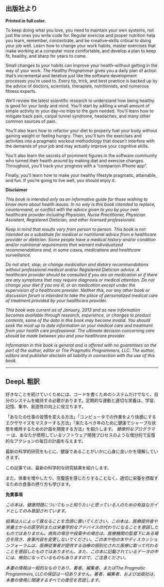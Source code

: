 ## 出版社より

**Printed in full color.**

To keep doing what you love, you need to maintain your own systems, not just the ones you write code for. Regular exercise and proper nutrition help you learn, remember, concentrate, and be creative–skills critical to doing your job well. Learn how to change your work habits, master exercises that make working at a computer more comfortable, and develop a plan to keep fit, healthy, and sharp for years to come.

Small changes to your habits can improve your health–without getting in the way of your work. _The Healthy Programmer_ gives you a daily plan of action that’s incremental and iterative just like the software development processes you’re used to. Every tip, trick, and best practice is backed up by the advice of doctors, scientists, therapists, nutritionists, and numerous fitness experts.

We’ll review the latest scientific research to understand how being healthy is good for your body and mind. You’ll start by adding a small amount of simple activity to your day–no trips to the gym needed. You’ll learn how to mitigate back pain, carpal tunnel syndrome, headaches, and many other common sources of pain.

You’ll also learn how to refactor your diet to properly fuel your body without gaining weight or feeling hungry. Then, you’ll turn the exercises and activities into a pragmatic workout methodology that doesn’t interfere with the demands of your job and may actually improve your cognitive skills.

You’ll also learn the secrets of prominent figures in the software community who turned their health around by making diet and exercise changes. Throughout, you’ll track your progress with a “companion iPhone app”.

Finally, you’ll learn how to make your healthy lifestyle pragmatic, attainable, and fun. If you’re going to live well, you should enjoy it.

**Disclaimer**

_This book is intended only as an informative guide for those wishing to know more about health issues. In no way is this book intended to replace, countermand, or conflict with the advice given to you by your own healthcare provider including Physician, Nurse Practitioner, Physician Assistant, Registered Dietician, and other licensed professionals._

_Keep in mind that results vary from person to person. This book is not intended as a substitute for medical or nutritional advice from a healthcare provider or dietician. Some people have a medical history and/or condition and/or nutritional requirements that warrant individualized recommendations and, in some cases, medications and healthcare surveillance._

_Do not start, stop, or change medication and dietary recommendations without professional medical and/or Registered Dietician advice. A healthcare provider should be consulted if you are on medication or if there are any symptoms that may require diagnosis or medical attention. Do not change your diet if you are ill, or on medication except under the supervision of a healthcare provider. Neither this, nor any other book or discussion forum is intended to take the place of personalized medical care of treatment provided by your healthcare provider._

_This book was current as of January, 2013 and as new information becomes available through research, experience, or changes to product contents, some of the data in this book may become invalid. You should seek the most up to date information on your medical care and treatment from your health care professional. The ultimate decision concerning care should be made between you and your healthcare provider._

_Information in this book is general and is offered with no guarantees on the part of the author, editor or The Pragmatic Programmers, LLC. The author, editors and publisher disclaim all liability in connection with the use of this book._

---

## DeepL 粗訳

好きなことを続けていくためには、コードを書くためのシステムだけでなく、自分のシステムを維持する必要があります。定期的な運動と適切な栄養は、学習、記憶、集中、創造性の向上に役立ちます。

「あなたの仕事の習慣を変える方法」「コンピュータでの作業をより快適にするエクササイズをマスターする方法」「来たるべき年のために健康でシャープな状態を維持するための計画を開発する方法」を紹介します。 _健康的なプログラマー_ は、あなたが使用しているソフトウェア開発プロセスのような増分的で反復的なアクションの毎日の計画を与えます。

最新の科学的研究をもとに、健康であることがいかに心身に良いかを理解していきます。

この記事では、最新の科学的な研究結果を紹介します。

また、体重を増やしたり、空腹感を感じたりすることなく、適切に栄養を摂取するための食事の摂り方も学びます。

**免責事項**

_この本は、健康問題についてもっと知りたいと思っている人のための有益なガイドとしてのみ意図されています。_

_結果は人によって異なることを念頭に置いてください。この本は、医療提供者や栄養士からの医学的または栄養学的なアドバイスの代わりになることを意図したものではありません。病気の場合や投薬中の場合は、医療機関の監督下にある場合を除き、食事内容を変更しないでください。この本や他の本やディスカッションフォーラムは、医療従事者が提供する治療の個別化された医療に取って代わることを意図したものではありません。また、この本に記載されているデータの中には、無効になっているものもありますので、ご注意ください。_

_本書の情報は一般的なものであり、著者、編集者、またはThe Pragmatic Programmers, LLCの保証は一切ありません。著者、編集者、および出版社は、本書の使用に関連するすべての責任を否認します。_
